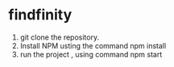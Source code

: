 # findfinity

1. git clone the repository.
2. Install NPM usting the command npm install
3. run the project , using command npm start
